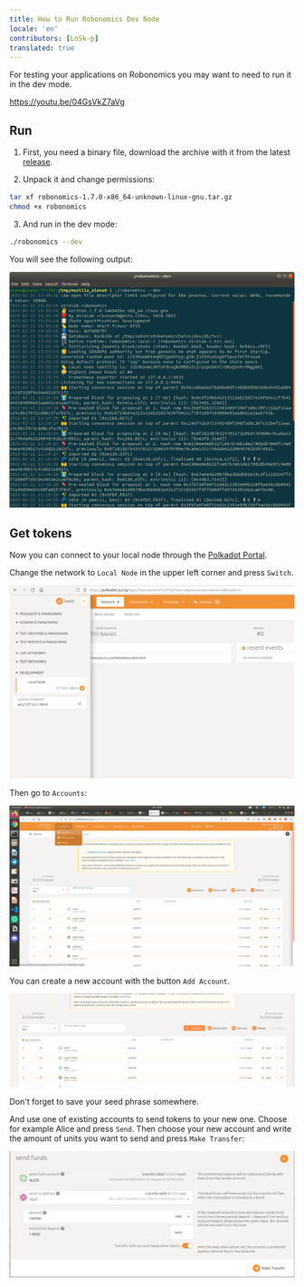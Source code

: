 ```yaml
---
title: How to Run Robonomics Dev Node
locale: 'en' 
contributors: [LoSk-p]
translated: true
---
```


For testing your applications on Robonomics you may want to need to run it in the dev mode.

https://youtu.be/04GsVkZ7aVg

## Run

1. First, you need a binary file, download the archive with it from the latest [release](https://github.com/airalab/robonomics/releases).

2. Unpack it and change permissions:

```bash
tar xf robonomics-1.7.0-x86_64-unknown-linux-gnu.tar.gz
chmod +x robonomics
```

3. And run in the dev mode:

```bash
./robonomics --dev
```
You will see the following output:

![robonomics](./images/dev-node/robonomics.png)

## Get tokens

Now you can connect to your local node through the [Polkadot Portal](https://polkadot.js.org/apps/#/explorer).

Change the network to `Local Node` in the upper left corner and press `Switch`.

![local_node](./images/dev-node/portal.png)

Then go to `Accounts`:

![accs](./images/dev-node/accs.png)

You can create a new account with the button `Add Account`.

![add_acc](./images/dev-node/add_acc.png)

Don't forget to save your seed phrase somewhere.

And use one of existing accounts to send tokens to your new one. Choose for example Alice and press `Send`. Then choose your new account and write the amount of units you want to send and press `Make Transfer`:

![send](./images/dev-node/send.png)